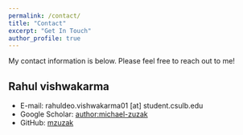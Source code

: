 ```yaml
---
permalink: /contact/
title: "Contact"
excerpt: "Get In Touch"
author_profile: true
---
```


My contact information is below. Please feel free to reach out to me!

Rahul vishwakarma
------

* E-mail: rahuldeo.vishwakarma01 [at] student.csulb.edu
* Google Scholar: [author:michael-zuzak](https://scholar.google.com/citations?user=F2eTslkAAAAJ&hl=en&oi=ao)
* GitHub: [mzuzak](https://github.com/rahvis)
